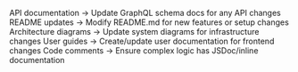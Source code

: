 API documentation → Update GraphQL schema docs for any API changes
README updates → Modify README.md for new features or setup changes
Architecture diagrams → Update system diagrams for infrastructure changes
User guides → Create/update user documentation for frontend changes
Code comments → Ensure complex logic has JSDoc/inline documentation